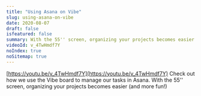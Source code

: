 ```yaml
---
title: "Using Asana on Vibe"
slug: using-asana-on-vibe
date: 2020-08-07
draft: false
isfeatured: false
summary: With the 55'' screen, organizing your projects becomes easier (and more fun!) 
videoId: v_4TwHmdf7Y
noIndex: true
noSitemap: true
---
```




[https://youtu.be/v_4TwHmdf7Y](https://youtu.be/v_4TwHmdf7Y)
Check out how we use the Vibe board to manage our tasks in Asana.
With the 55'' screen, organizing your projects becomes easier (and more fun!) 
